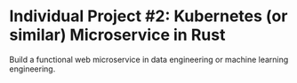 # Individual Project #2: Kubernetes (or similar) Microservice in Rust
Build a functional web microservice in data engineering or machine learning engineering.
